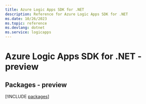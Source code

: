 ```yaml
---
title: Azure Logic Apps SDK for .NET
description: Reference for Azure Logic Apps SDK for .NET
ms.date: 10/26/2023
ms.topic: reference
ms.devlang: dotnet
ms.service: logicapps
---
```

# Azure Logic Apps SDK for .NET - preview
## Packages - preview
[!INCLUDE [packages](logic-apps-index.md)]